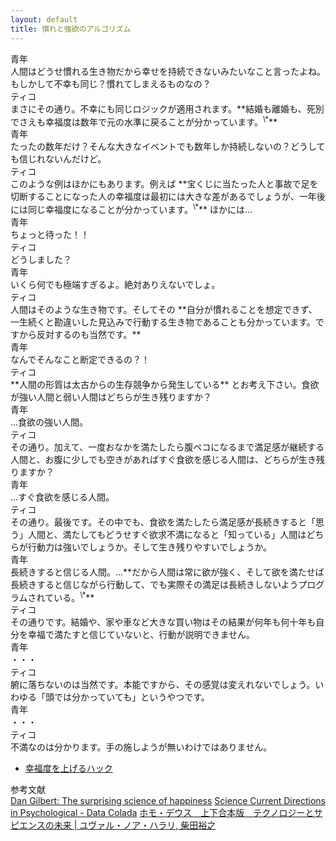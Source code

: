 ```yaml
---
layout: default
title: 慣れと強欲のアルゴリズム
---
```


<div class='name'>青年</div>
人間はどうせ慣れる生き物だから幸せを持続できないみたいなこと言ったよね。もしかして不幸も同じ？慣れてしまえるものなの？
<div class='name'>ティコ</div>
まさにその通り。不幸にも同じロジックが適用されます。**結婚も離婚も、死別でさえも幸福度は数年で元の水準に戻ることが分かっています。<sup>\*</sup>**
<div class='name'>青年</div>
たったの数年だけ？そんな大きなイベントでも数年しか持続しないの？どうしても信じれないんだけど。
<div class='name'>ティコ</div>
このような例はほかにもあります。例えば **宝くじに当たった人と事故で足を切断することになった人の幸福度は最初には大きな差があるでしょうが、一年後には同じ幸福度になることが分かっています。<sup>\*</sup>** ほかには…
<div class='name'>青年</div>
ちょっと待った！！
<div class='name'>ティコ</div>
どうしました？
<div class='name'>青年</div>
いくら何でも極端すぎるよ。絶対ありえないでしょ。
<div class='name'>ティコ</div>
人間はそのような生き物です。そしてその **自分が慣れることを想定できず、一生続くと勘違いした見込みで行動する生き物であることも分かっています。ですから反対するのも当然です。**
<div class='name'>青年</div>
なんでそんなこと断定できるの？！
<div class='name'>ティコ</div>
**人間の形質は太古からの生存競争から発生している** とお考え下さい。食欲が強い人間と弱い人間はどちらが生き残りますか？
<div class='name'>青年</div>
…食欲の強い人間。
<div class='name'>ティコ</div>
その通り。加えて、一度おなかを満たしたら腹ペコになるまで満足感が継続する人間と、お腹に少しでも空きがあればすぐ食欲を感じる人間は、どちらが生き残りますか？
<div class='name'>青年</div>
…すぐ食欲を感じる人間。
<div class='name'>ティコ</div>
その通り。最後です。その中でも、食欲を満たしたら満足感が長続きすると「思う」人間と、満たしてもどうせすぐ欲求不満になると「知っている」人間はどちらが行動力は強いでしょうか。そして生き残りやすいでしょうか。
<div class='name'>青年</div>
長続きすると信じる人間。…**だから人間は常に欲が強く、そして欲を満たせば長続きすると信じながら行動して、でも実際その満足は長続きしないようプログラムされている。<sup>\*</sup>**
<div class='name'>ティコ</div>
その通りです。結婚や、家や車など大きな買い物はその結果が何年も何十年も自分を幸福で満たすと信じていないと、行動が説明できません。
<div class='name'>青年</div>
・・・
<div class='name'>ティコ</div>
腑に落ちないのは当然です。本能ですから、その感覚は変えれないでしょう。いわゆる「頭では分かっていても」というやつです。
<div class='name'>青年</div>
・・・
<div class='name'>ティコ</div>
不満なのは分かります。手の施しようが無いわけではありません。


+ [幸福度を上げるハック](hacky-ways-of-happiness.html)


参考文献  
[Dan Gilbert: The surprising science of happiness](https://www.ted.com/talks/dan_gilbert_asks_why_are_we_happy.html)
[Science Current Directions in Psychological - Data Colada](http://datacolada.org/wp-content/uploads/2015/11/3985-Lucas-Curr-Direct-2007-Adaptation-and-the-Set-Point-Model-of-Subjective-Well-Being-Does-Happiness-Change-After-Major-Life-widowing-happiness-.pdf)
[ホモ・デウス　上下合本版　テクノロジーとサピエンスの未来 | ユヴァル・ノア・ハラリ, 柴田裕之](https://www.amazon.co.jp/dp/B07GGF5HLH)
